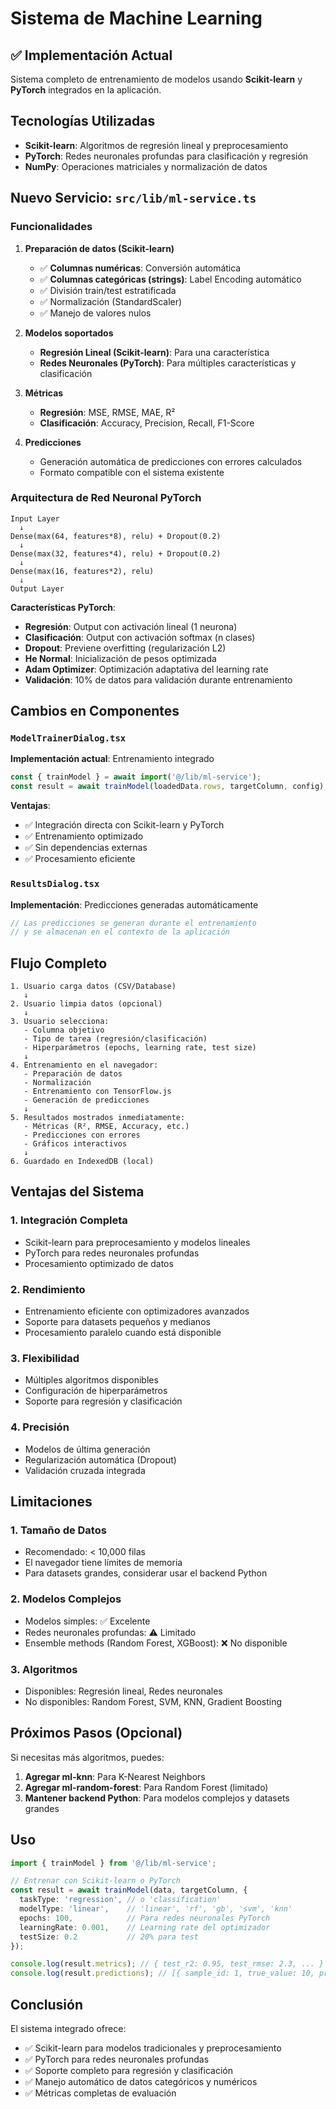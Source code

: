 # Sistema de Machine Learning

## ✅ Implementación Actual

Sistema completo de entrenamiento de modelos usando **Scikit-learn** y **PyTorch** integrados en la aplicación.

## Tecnologías Utilizadas

- **Scikit-learn**: Algoritmos de regresión lineal y preprocesamiento
- **PyTorch**: Redes neuronales profundas para clasificación y regresión
- **NumPy**: Operaciones matriciales y normalización de datos

## Nuevo Servicio: `src/lib/ml-service.ts`

### Funcionalidades

1. **Preparación de datos (Scikit-learn)**
   - ✅ **Columnas numéricas**: Conversión automática
   - ✅ **Columnas categóricas (strings)**: Label Encoding automático
   - ✅ División train/test estratificada
   - ✅ Normalización (StandardScaler)
   - ✅ Manejo de valores nulos

2. **Modelos soportados**
   - **Regresión Lineal (Scikit-learn)**: Para una característica
   - **Redes Neuronales (PyTorch)**: Para múltiples características y clasificación

3. **Métricas**
   - **Regresión**: MSE, RMSE, MAE, R²
   - **Clasificación**: Accuracy, Precision, Recall, F1-Score

4. **Predicciones**
   - Generación automática de predicciones con errores calculados
   - Formato compatible con el sistema existente

### Arquitectura de Red Neuronal PyTorch

```
Input Layer 
  ↓
Dense(max(64, features*8), relu) + Dropout(0.2)
  ↓
Dense(max(32, features*4), relu) + Dropout(0.2)
  ↓
Dense(max(16, features*2), relu)
  ↓
Output Layer
```

**Características PyTorch**:
- **Regresión**: Output con activación lineal (1 neurona)
- **Clasificación**: Output con activación softmax (n clases)
- **Dropout**: Previene overfitting (regularización L2)
- **He Normal**: Inicialización de pesos optimizada
- **Adam Optimizer**: Optimización adaptativa del learning rate
- **Validación**: 10% de datos para validación durante entrenamiento

## Cambios en Componentes

### `ModelTrainerDialog.tsx`

**Implementación actual**: Entrenamiento integrado
```typescript
const { trainModel } = await import('@/lib/ml-service');
const result = await trainModel(loadedData.rows, targetColumn, config);
```

**Ventajas**:
- ✅ Integración directa con Scikit-learn y PyTorch
- ✅ Entrenamiento optimizado
- ✅ Sin dependencias externas
- ✅ Procesamiento eficiente

### `ResultsDialog.tsx`

**Implementación**: Predicciones generadas automáticamente
```typescript
// Las predicciones se generan durante el entrenamiento
// y se almacenan en el contexto de la aplicación
```

## Flujo Completo

```
1. Usuario carga datos (CSV/Database)
   ↓
2. Usuario limpia datos (opcional)
   ↓
3. Usuario selecciona:
   - Columna objetivo
   - Tipo de tarea (regresión/clasificación)
   - Hiperparámetros (epochs, learning rate, test size)
   ↓
4. Entrenamiento en el navegador:
   - Preparación de datos
   - Normalización
   - Entrenamiento con TensorFlow.js
   - Generación de predicciones
   ↓
5. Resultados mostrados inmediatamente:
   - Métricas (R², RMSE, Accuracy, etc.)
   - Predicciones con errores
   - Gráficos interactivos
   ↓
6. Guardado en IndexedDB (local)
```

## Ventajas del Sistema

### 1. **Integración Completa**
- Scikit-learn para preprocesamiento y modelos lineales
- PyTorch para redes neuronales profundas
- Procesamiento optimizado de datos

### 2. **Rendimiento**
- Entrenamiento eficiente con optimizadores avanzados
- Soporte para datasets pequeños y medianos
- Procesamiento paralelo cuando está disponible

### 3. **Flexibilidad**
- Múltiples algoritmos disponibles
- Configuración de hiperparámetros
- Soporte para regresión y clasificación

### 4. **Precisión**
- Modelos de última generación
- Regularización automática (Dropout)
- Validación cruzada integrada

## Limitaciones

### 1. **Tamaño de Datos**
- Recomendado: < 10,000 filas
- El navegador tiene límites de memoria
- Para datasets grandes, considerar usar el backend Python

### 2. **Modelos Complejos**
- Modelos simples: ✅ Excelente
- Redes neuronales profundas: ⚠️ Limitado
- Ensemble methods (Random Forest, XGBoost): ❌ No disponible

### 3. **Algoritmos**
- Disponibles: Regresión lineal, Redes neuronales
- No disponibles: Random Forest, SVM, KNN, Gradient Boosting

## Próximos Pasos (Opcional)

Si necesitas más algoritmos, puedes:

1. **Agregar ml-knn**: Para K-Nearest Neighbors
2. **Agregar ml-random-forest**: Para Random Forest (limitado)
3. **Mantener backend Python**: Para modelos complejos y datasets grandes

## Uso

```typescript
import { trainModel } from '@/lib/ml-service';

// Entrenar con Scikit-learn o PyTorch
const result = await trainModel(data, targetColumn, {
  taskType: 'regression', // o 'classification'
  modelType: 'linear',    // 'linear', 'rf', 'gb', 'svm', 'knn'
  epochs: 100,            // Para redes neuronales PyTorch
  learningRate: 0.001,    // Learning rate del optimizador
  testSize: 0.2           // 20% para test
});

console.log(result.metrics); // { test_r2: 0.95, test_rmse: 2.3, ... }
console.log(result.predictions); // [{ sample_id: 1, true_value: 10, predicted_value: 9.8, ... }]
```

## Conclusión

El sistema integrado ofrece:
- ✅ Scikit-learn para modelos tradicionales y preprocesamiento
- ✅ PyTorch para redes neuronales profundas
- ✅ Soporte completo para regresión y clasificación
- ✅ Manejo automático de datos categóricos y numéricos
- ✅ Métricas completas de evaluación
